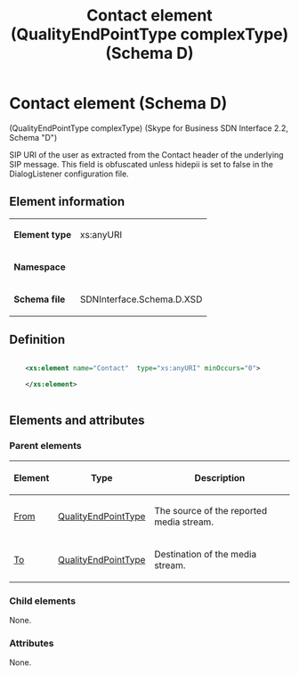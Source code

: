 ﻿---
title: Contact element (QualityEndPointType complexType) (Schema D)
TOCTitle: Contact element (QualityEndPointType complexType)
ms:assetid: 1f09f5fc-faf7-aec6-1ec9-f127188f1aa2
ms:mtpsurl: https://msdn.microsoft.com/library/Mt149454(v=office.16)
ms:contentKeyID: 65855400
ms.date: 08/24/2015
mtps_version: v=office.16
dev_langs:
- xml
---

# Contact element (Schema D)

(QualityEndPointType complexType) (Skype for Business SDN Interface 2.2, Schema "D")

SIP URI of the user as extracted from the Contact header of the underlying SIP message. This field is obfuscated unless hidepii is set to false in the DialogListener configuration file.

## Element information

<table>

<tbody>
<tr class="odd">
<td><p><strong>Element type</strong></p></td>
<td><p>xs:anyURI</p></td>
</tr>
<tr class="even">
<td><p><strong>Namespace</strong></p></td>
<td><p></p></td>
</tr>
<tr class="odd">
<td><p><strong>Schema file</strong></p></td>
<td><p>SDNInterface.Schema.D.XSD</p></td>
</tr>
</tbody>
</table>


## Definition

```xml

    <xs:element name="Contact"  type="xs:anyURI" minOccurs="0">
    
    </xs:element>
  
```

## Elements and attributes

### Parent elements

<table>

<thead>
<tr class="header">
<th><p>Element</p></th>
<th><p>Type</p></th>
<th><p>Description</p></th>
</tr>
</thead>
<tbody>
<tr class="odd">
<td><p><a href="from-element-qualitytype-complextype-skype-for-business-sdn-interface-2-2-schema-d.md">From</a></p></td>
<td><p><a href="qualityendpointtype-complextype-skype-for-business-sdn-interface-2-2-schema-d.md">QualityEndPointType</a></p></td>
<td><p>The source of the reported media stream.</p></td>
</tr>
<tr class="even">
<td><p><a href="to-element-qualitytype-complextype-skype-for-business-sdn-interface-2-2-schema-d.md">To</a></p></td>
<td><p><a href="qualityendpointtype-complextype-skype-for-business-sdn-interface-2-2-schema-d.md">QualityEndPointType</a></p></td>
<td><p>Destination of the media stream.</p></td>
</tr>
</tbody>
</table>


### Child elements

None.

### Attributes

None.

